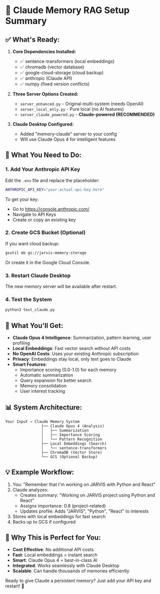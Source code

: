 # 🎉 Claude Memory RAG Setup Summary

## ✅ What's Ready:

1. **Core Dependencies Installed:**
   - ✅ sentence-transformers (local embeddings)
   - ✅ chromadb (vector database)
   - ✅ google-cloud-storage (cloud backup)
   - ✅ anthropic (Claude API)
   - ✅ numpy (fixed version conflicts)

2. **Three Server Options Created:**
   - `server_enhanced.py` - Original multi-system (needs OpenAI)
   - `server_local_only.py` - Pure local (no AI features)
   - `server_claude_powered.py` - **Claude-powered (RECOMMENDED)**

3. **Claude Desktop Configured:**
   - Added "memory-claude" server to your config
   - Will use Claude Opus 4 for intelligent features

## 🔧 What You Need to Do:

### 1. Add Your Anthropic API Key
Edit the `.env` file and replace the placeholder:
```bash
ANTHROPIC_API_KEY="your-actual-api-key-here"
```

To get your key:
- Go to https://console.anthropic.com/
- Navigate to API Keys
- Create or copy an existing key

### 2. Create GCS Bucket (Optional)
If you want cloud backup:
```bash
gsutil mb gs://jarvis-memory-storage
```
Or create it in the Google Cloud Console.

### 3. Restart Claude Desktop
The new memory server will be available after restart.

### 4. Test the System
```bash
python3 test_claude.py
```

## 🚀 What You'll Get:

- **Claude Opus 4 Intelligence**: Summarization, pattern learning, user profiling
- **Local Embeddings**: Fast vector search without API costs
- **No OpenAI Costs**: Uses your existing Anthropic subscription
- **Privacy**: Embeddings stay local, only text goes to Claude
- **Smart Features**:
  - Importance scoring (0.0-1.0) for each memory
  - Automatic summarization
  - Query expansion for better search
  - Memory consolidation
  - User interest tracking

## 📊 System Architecture:

```
Your Input → Claude Memory System
                ├── Claude Opus 4 (Analysis)
                │   ├── Summarization
                │   ├── Importance Scoring
                │   └── Pattern Recognition
                ├── Local Embeddings (Search)
                │   └── sentence-transformers
                ├── ChromaDB (Vector Store)
                └── GCS (Optional Backup)
```

## 💡 Example Workflow:

1. You: "Remember that I'm working on JARVIS with Python and React"
2. Claude analyzes:
   - Creates summary: "Working on JARVIS project using Python and React"
   - Assigns importance: 0.8 (project-related)
   - Updates profile: Adds "JARVIS", "Python", "React" to interests
3. Stores with local embeddings for fast search
4. Backs up to GCS if configured

## 🎯 Why This is Perfect for You:

- **Cost Effective**: No additional API costs
- **Fast**: Local embeddings = instant search
- **Smart**: Claude Opus 4 = best-in-class AI
- **Integrated**: Works seamlessly with Claude Desktop
- **Scalable**: Can handle thousands of memories efficiently

Ready to give Claude a persistent memory? Just add your API key and restart! 🚀
